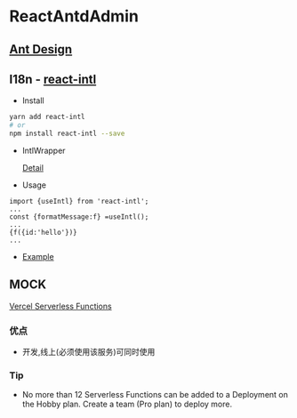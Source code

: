 # ReactAntdAdmin

## [Ant Design](https://ant-design.gitee.io/index-cn)

## I18n - [react-intl](https://formatjs.io/docs/react-intl/)

- Install

```sh
yarn add react-intl
# or
npm install react-intl --save
```

- IntlWrapper

  [Detail]('./src/language/index.tsx')

- Usage

```tsx
import {useIntl} from 'react-intl';
...
const {formatMessage:f} =useIntl();
...
{f({id:'hello'})}
...
```

- [Example](https://github.com/formatjs/formatjs/tree/master/packages/react-intl/examples)

## MOCK

[Vercel Serverless Functions](https://vercel.com/docs/v2/serverless-functions/introduction)

### 优点

- 开发,线上(必须使用该服务)可同时使用

### Tip

- No more than 12 Serverless Functions can be added to a Deployment on the Hobby plan. Create a team (Pro plan) to deploy more.
